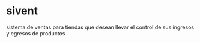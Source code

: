 # sivent
sistema de ventas para tiendas que desean llevar el control de sus ingresos  y egresos de productos
